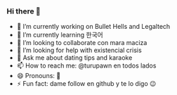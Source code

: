 ### Hi there 👋

- 🔭 I’m currently working on Bullet Hells and Legaltech
- 🌱 I’m currently learning 한국어
- 👯 I’m looking to collaborate con mara maciza
- 🤔 I’m looking for help with existencial crisis
- 💬 Ask me about dating tips and karaoke
- 📫 How to reach me: @turupawn en todos lados
- 😄 Pronouns: 🙅
- ⚡ Fun fact: dame follow en github y te lo digo 😉

<!--
**Turupawn/Turupawn** is a ✨ _special_ ✨ repository because its `README.md` (this file) appears on your GitHub profile.

Here are some ideas to get you started:

- 🔭 I’m currently working on ...
- 🌱 I’m currently learning ...
- 👯 I’m looking to collaborate on ...
- 🤔 I’m looking for help with ...
- 💬 Ask me about ...
- 📫 How to reach me: ...
- 😄 Pronouns: ...
- ⚡ Fun fact: ...
-->
